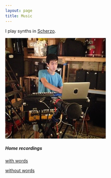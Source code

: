 ```yaml
---
layout: page
title: Music
---
```


I play synths in [Scherzo](http://scherzobk.bandcamp.com/). 

![synth](/assets/synthtagram.jpg)

##### Home recordings

[with words](https://sadthegreat.bandcamp.com/music)

[without words](https://soundcloud.com/benguo)


